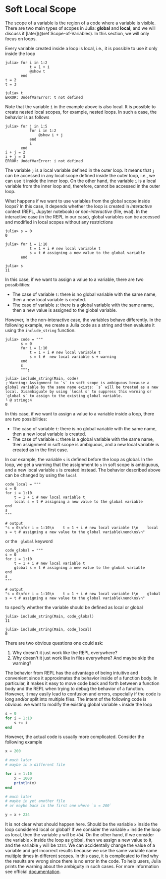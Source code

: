 # Soft Local Scope

The scope of a variable is the region of a code where a variable is visible. There are two main types of scopes in Julia: **global** and **local**, and we will discuss it [later](@ref Scope-of-Variables). In this section, we will only focus on loops.

Every variable created inside a loop is local, i.e., it is possible to use it only inside the loop

```jldoctest
julia> for i in 1:2
           t = 1 + i
           @show t
       end
t = 2
t = 3

julia> t
ERROR: UndefVarError: t not defined
```

Note that the variable `i` in the example above is also local. It is possible to create nested local scopes, for example, nested loops. In such a case, the behavior is as follows

```jldoctest
julia> for j in 1:5
           for i in 1:2
               @show i + j
           end
           i
       end
i + j = 2
i + j = 3
ERROR: UndefVarError: i not defined
```

The variable `j` is a local variable defined in the outer loop.  It means that `j` can be accessed in any local scope defined inside the outer loop, i.e., we can use it inside the inner loop.  On the other hand, the variable `i` is a local variable from the inner loop and, therefore, cannot be accessed in the outer loop.

What happens if we want to use variables from the global scope inside loops? In this case, it depends whether the loop is created in *interactive* context (REPL, Jupyter notebook) or *non-interactive* (file, eval). In the interactive case (in the REPL in our case), global variables can be accessed and modified in local scopes without any restrictions

```jldoctest
julia> s = 0
0

julia> for i = 1:10
           t = 1 + i # new local variable t
           s = t # assigning a new value to the global variable
       end

julia> s
11
```

In this case, if we want to assign a value to a variable, there are two possibilities:
- The case of variable `t`: there is no global variable with the same name, then a new local variable is created.
- The case of variable `s`: there is a global variable with the same name, then a new value is assigned to the global variable.

However, in the non-interactive case, the variables behave differently. In the following example, we create a Julia code as a string and then evaluate it using the `include_string` function.

```jldoctest
julia> code = """
       s = 0
       for i = 1:10
           t = 1 + i # new local variable t
           s = t #  new local variable s + warning
       end
       s
       """;

julia> include_string(Main, code)
┌ Warning: Assignment to `s` in soft scope is ambiguous because a global variable by the same name exists: `s` will be treated as a new local. Disambiguate by using `local s` to suppress this warning or `global s` to assign to the existing global variable.
└ @ string:4
0
```

In this case, if we want to assign a value to a variable inside a loop, there are two possibilities:
- The case of variable `t`: there is no global variable with the same name, then a new local variable is created.
- The case of variable `s`: there is a global variable with the same name, then assignment in soft scope is ambiguous, and a new local variable is created as in the first case.

In our example, the variable `s` is defined before the loop as global. In the loop, we get a warning that the assignment to `s` in soft scope is ambiguous, and a new local variable `s` is created instead. The behavior described above can be changed by using the `local`

```jldoctest softscope; output = false
code_local = """
s = 0
for i = 1:10
    t = 1 + i # new local variable t
    local s = t # assigning a new value to the global variable
end
s
"""

# output
"s = 0\nfor i = 1:10\n    t = 1 + i # new local variable t\n    local s = t # assigning a new value to the global variable\nend\ns\n"
```

or the ` global` keyword

```jldoctest softscope; output = false
code_global = """
s = 0
for i = 1:10
    t = 1 + i # new local variable t
    global s = t # assigning a new value to the global variable
end
s
"""

# output
"s = 0\nfor i = 1:10\n    t = 1 + i # new local variable t\n    global s = t # assigning a new value to the global variable\nend\ns\n"
```

to specify whether the variable should be defined as local or global

```jldoctest softscope
julia> include_string(Main, code_global)
11

julia> include_string(Main, code_local)
0
```

There are two obvious questions one could ask:
1. Why doesn't it just work like the REPL everywhere?
2. Why doesn't it just work like in files everywhere? And maybe skip the warning?

The behavior from REPL has the advantage of being intuitive and convenient since it approximates the behavior inside of a function body. In particular, it makes it easy to move code back and forth between a function body and the REPL when trying to debug the behavior of a function. However, it may easily lead to confusion and errors, especially if the code is long and/or split into multiple files. The intent of the following code is obvious: we want to modify the existing global variable `s` inside the loop

```julia
s = 0
for i = 1:10
    s += i
end
```

However, the actual code is usually more complicated. Consider the following example

```julia
x = 200

# much later
# maybe in a different file

for i = 1:10
    x = 1000
    println(x)
end

# much later
# maybe in yet another file
# or maybe back in the first one where `x = 200`

y = x + 234
```

It is not clear what should happen here. Should be the variable `x` inside the loop considered local or global? If we consider the variable `x` inside the loop as local, then the variable `y` will be `434`. On the other hand, if we consider the variable `x` inside the loop as global, then we assign a new value to it, and the variable `y` will be `1234`. We can accidentally change the value of a variable and get incorrect results because we use the same variable name multiple times in different scopes.  In this case, it is complicated to find why the results are wrong since there is no error in the code. To help users, Julia prints the warning about the ambiguity in such cases. For more information see official [documentation](https://docs.julialang.org/en/v1/manual/variables-and-scoping/).
